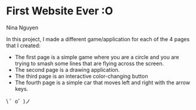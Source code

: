 First Website Ever :O
=================
Nina Nguyen

In this project, I made a different game/application for each of the 4 pages that I created:
- The first page is a simple game where you are a circle and you are trying to smash some lines that are flying across the screen.
- The second page is a drawing application.
- The third page is an interactive color-changing button
- The fourth page is a simple car that moves left and right with the arrow keys.


\ ゜o゜)ノ
